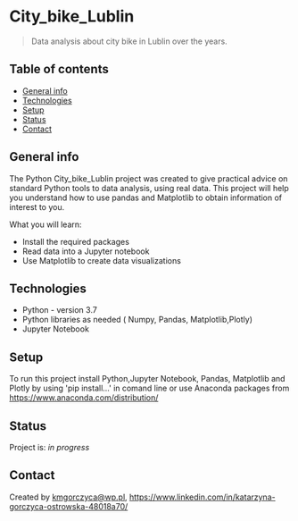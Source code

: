 # <h1> City_bike_Lublin
> Data analysis about city bike in Lublin over the years.

## Table of contents
* [General info](#general-info)
* [Technologies](#technologies)
* [Setup](#setup)
* [Status](#status)
* [Contact](#contact)

## General info
The Python City_bike_Lublin project was created to give practical advice on standard Python tools to data analysis, using
real data. This project will help you understand how to use pandas and Matplotlib to obtain information of interest to you.

What you will learn:
* Install the required packages
* Read data into a Jupyter notebook 
* Use Matplotlib to create data visualizations


## Technologies
* Python - version 3.7
* Python libraries as needed ( Numpy, Pandas, Matplotlib,Plotly)
* Jupyter Notebook

## Setup
To run this project install Python,Jupyter Notebook, Pandas, Matplotlib and Plotly by using 'pip install...' in comand line
or use Anaconda packages from https://www.anaconda.com/distribution/


## Status
Project is: _in progress_


## Contact
Created by kmgorczyca@wp.pl, https://www.linkedin.com/in/katarzyna-gorczyca-ostrowska-48018a70/
